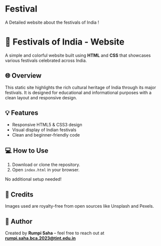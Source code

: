 # Festival
A Detailed website about the festivals of India !
# 🎉 Festivals of India - Website

A simple and colorful website built using **HTML** and **CSS** that showcases various festivals celebrated across India.

## 🌐 Overview
This static site highlights the rich cultural heritage of India through its major festivals. It is designed for educational and informational purposes with a clean layout and responsive design.


## 💡 Features
- Responsive HTML5 & CSS3 design
- Visual display of Indian festivals
- Clean and beginner-friendly code

## 💻 How to Use
1. Download or clone the repository.
2. Open `index.html` in your browser.

No additional setup needed!

## 🙏 Credits
Images used are royalty-free from open sources like Unsplash and Pexels.

## 👤 Author
Created by **Rumpi Saha** – feel free to reach out at **rumpi.saha.bca.2023@tint.edu.in**
